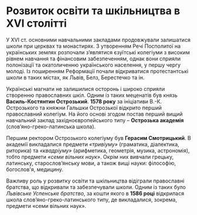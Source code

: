 # Розвиток освіти та шкільництва в XVI столітті

У XVI ст. основними навчальними закладами продовжували залишатися школи при церквах та монастирях. З утворенням Речі Посполитої на українських землях розпочали з’являтися єзуїтські колегіуми з високим рівнем навчання та фінансовим забезпеченням, однак вони сприяли полонізації та окатоличенню українського населення, у першу чергу молоді. Із поширенням Реформації почали відкриватися протестантські школи в таких містах, як Львів, Белз, Берестечко та ін.

Українські магнати не залишилися осторонь і широко сприяли створенню православних шкіл. Одним із таких меценатів був князь **Василь-Костянтин Острозький**. **1578 року** за ініціативи В.-К. Острозького та княжни Гальшки Острозької відкрито перший православний колегіум.  На його основі згодом постав перший вищий навчальний заклад західноєвропейського типу – **Острозька академія** \(слов’яно-греко-латинська школа\).

Першим ректором Острозького колегіуму був **Герасим Смотрицький**. В академії викладалися предмети _«тривіуму»_ \(граматика, діалектика, риторика\) та _«квадріуму»_ \(арифметика, геометрія, музика, астрономія\), тобто предмети _«семи вільних наук»_. Окрім них вивчали грецьку, латинську, старослов’янську мови, а також вищі науки: філософію, богослов'я, медицину. 

Важливу роль у розвитку освіти та шкільництва відіграли  православні братства, що відкривали та забезпечували школи. Одним із таких було _Львівське Успенське братство_, за кошти якого в **1586 році** відкрилася школа слов’яно-греко-латинського типу, де викладалися, зокрема, предмети «семи вільних наук».

